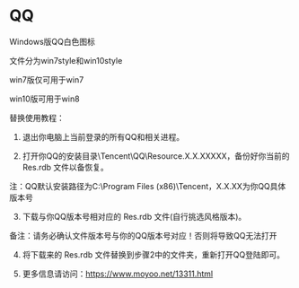 # QQ
Windows版QQ白色图标

文件分为win7style和win10style

win7版仅可用于win7

win10版可用于win8

替换使用教程：

1. 退出你电脑上当前登录的所有QQ和相关进程。

2. 打开你QQ的安装目录\Tencent\QQ\Resource.X.X.XXXXX，备份好你当前的 Res.rdb 文件以备恢复。

注：QQ默认安装路径为C:\Program Files (x86)\Tencent，X.X.XX为你QQ具体版本号

3. 下载与你QQ版本号相对应的 Res.rdb 文件(自行挑选风格版本)。

备注：请务必确认文件版本号与你的QQ版本号对应！否则将导致QQ无法打开

4. 将下载来的 Res.rdb 文件替换到步骤2中的文件夹，重新打开QQ登陆即可。

5. 更多信息请访问：https://www.moyoo.net/13311.html
